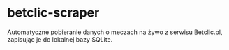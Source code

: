 # betclic-scraper
Automatyczne pobieranie danych o meczach na żywo z serwisu Betclic.pl, zapisując je do lokalnej bazy SQLite.

